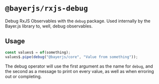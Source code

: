 # `@bayerjs/rxjs-debug`

Debug RxJS Observables with the `debug` package. Used internally by the Bayer.js library to, well, debug observables.

## Usage

```typescript
const values$ = of(something);
values$.pipe(debug("@bayerjs/core", "Value from something"));
```

The debug operator will use the first argument as the name for `debug`, and the second as a message to print on every
value, as well as when erroring out or completing.
